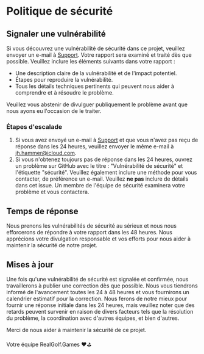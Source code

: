 # Politique de sécurité

## Signaler une vulnérabilité

Si vous découvrez une vulnérabilité de sécurité dans ce projet, veuillez envoyer un e-mail à [Support](mailo:support@realgolf.games). Votre rapport sera examiné et traité dès que possible. Veuillez inclure les éléments suivants dans votre rapport :

- Une description claire de la vulnérabilité et de l'impact potentiel.
- Étapes pour reproduire la vulnérabilité.
- Tous les détails techniques pertinents qui peuvent nous aider à comprendre et à résoudre le problème.

Veuillez vous abstenir de divulguer publiquement le problème avant que nous ayons eu l'occasion de le traiter.

### Étapes d'escalade

1. Si vous avez envoyé un e-mail à [Support](mailo:support@realgolf.games) et que vous n'avez pas reçu de réponse dans les 24 heures, veuillez envoyer le même e-mail à [jh.hammer@icloud.com](mailto:jh.hammer@icloud.com).
2. Si vous n'obtenez toujours pas de réponse dans les 24 heures, ouvrez un problème sur GitHub avec le titre : "Vulnérabilité de sécurité" et l'étiquette "sécurité". Veuillez également inclure une méthode pour vous contacter, de préférence un e-mail. Veuillez **ne pas** inclure de détails dans cet issue. Un membre de l'équipe de sécurité examinera votre problème et vous contactera.

## Temps de réponse

Nous prenons les vulnérabilités de sécurité au sérieux et nous nous efforcerons de répondre à votre rapport dans les 48 heures. Nous apprécions votre divulgation responsable et vos efforts pour nous aider à maintenir la sécurité de notre projet.

## Mises à jour

Une fois qu'une vulnérabilité de sécurité est signalée et confirmée, nous travaillerons à publier une correction dès que possible. Nous vous tiendrons informé de l'avancement toutes les 24 à 48 heures et vous fournirons un calendrier estimatif pour la correction. Nous ferons de notre mieux pour fournir une réponse initiale dans les 24 heures, mais veuillez noter que des retards peuvent survenir en raison de divers facteurs tels que la résolution du problème, la coordination avec d'autres équipes, et bien d'autres.

Merci de nous aider à maintenir la sécurité de ce projet.

Votre équipe RealGolf.Games ❤️⛳️
